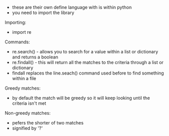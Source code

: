 - these are their own define language with is within python
- you need to import the library

Importing:
  - import re

Commands:
  - re.search() -  allows you to search for a value within a list or dictionary and returns a boolean
  - re.findall() - this will return all the matches to the criteria through a list or dictionary
 - findall replaces the line.seach() command used before to find something within a file

Greedy matches:
  - by default the match will be greedy so it will keep looking until the criteria isn't met

Non-greedy matches:
  - pefers the shorter of two matches
  - signified by '?'
